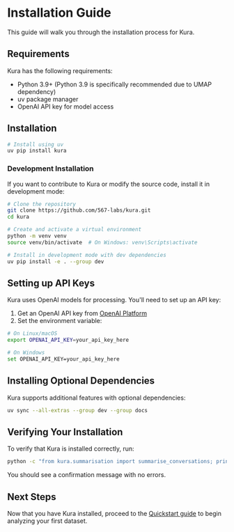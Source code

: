 # Installation Guide

This guide will walk you through the installation process for Kura.

## Requirements

Kura has the following requirements:

- Python 3.9+ (Python 3.9 is specifically recommended due to UMAP dependency)
- uv package manager
- OpenAI API key for model access

## Installation

```bash
# Install using uv
uv pip install kura
```

### Development Installation

If you want to contribute to Kura or modify the source code, install it in development mode:

```bash
# Clone the repository
git clone https://github.com/567-labs/kura.git
cd kura

# Create and activate a virtual environment
python -m venv venv
source venv/bin/activate  # On Windows: venv\Scripts\activate

# Install in development mode with dev dependencies
uv pip install -e . --group dev
```

## Setting up API Keys

Kura uses OpenAI models for processing. You'll need to set up an API key:

1. Get an OpenAI API key from [OpenAI Platform](https://platform.openai.com/api-keys)
2. Set the environment variable:

```bash
# On Linux/macOS
export OPENAI_API_KEY=your_api_key_here

# On Windows
set OPENAI_API_KEY=your_api_key_here
```

## Installing Optional Dependencies

Kura supports additional features with optional dependencies:

```bash
uv sync --all-extras --group dev --group docs
```

## Verifying Your Installation

To verify that Kura is installed correctly, run:

```bash
python -c "from kura.summarisation import summarise_conversations; print('Kura installed successfully')"
```

You should see a confirmation message with no errors.

## Next Steps

Now that you have Kura installed, proceed to the [Quickstart guide](quickstart.md) to begin analyzing your first dataset.
